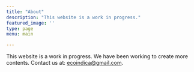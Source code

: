 ```yaml
---
title: "About"
description: "This website is a work in progress."
featured_image: ''
type: page
menu: main

---
```


This website is a work in progress. We have been working to create more contents. Contact us at: ecoindica@gmail.com.
